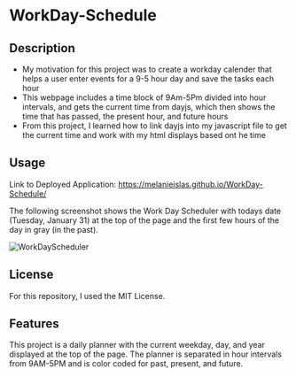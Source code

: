 # WorkDay-Schedule

## Description

- My motivation for this project was to create a workday calender that helps a user enter events for a 9-5 hour day and save the tasks each hour
- This webpage includes a time block of 9Am-5Pm divided into hour intervals, and gets the current time from dayjs, which then shows the time that has passed, the present hour, and future hours
- From this project, I learned how to link dayjs into my javascript file to get the current time and work with my html displays based ont he time

## Usage

Link to Deployed Application: https://melanieislas.github.io/WorkDay-Schedule/

The following screenshot shows the Work Day Scheduler with todays date (Tuesday, January 31) at the top of the page and the first few hours of the day in gray (in the past).

![WorkDayScheduler](https://user-images.githubusercontent.com/120453099/215929729-1ade5dae-1dc6-4103-a50e-5b5e92a11466.png)


## License

For this repository, I used the MIT License.

## Features

This project is a daily planner with the current weekday, day, and year displayed at the top of the page. The planner is separated in hour intervals from 9AM-5PM and is color coded for past, present, and future. 
